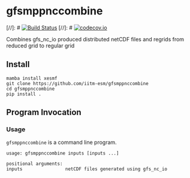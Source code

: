 # gfsmppnccombine 

[//]: # [![Build Status](https://travis-ci.org/coecms/gfsmppnccombine.svg?branch=master)](https://travis-ci.org/coecms/gfsmppnccombine)
[//]: # [![codecov.io](http://codecov.io/github/coecms/gfsmppnccombine/coverage.svg?branch=master)](http://codecov.io/github/coecms/gfsmppnccombine?branch=master)

Combines gfs_nc_io produced distributed netCDF files and regrids from reduced grid to regular grid

## Install

    mamba install xesmf
    git clone https://github.com/iitm-esm/gfsmppnccombine
    cd gfsmppnccombine
    pip install .

## Program Invocation

### Usage

`gfsmppnccombine` is  a command line program. 

    usage: gfsmppnccombine inputs [inputs ...]

    positional arguments:
    inputs                netCDF files generated using gfs_nc_io
